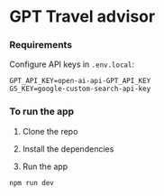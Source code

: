 # GPT Travel advisor

### Requirements

Configure API keys in `.env.local`:

```
GPT_API_KEY=open-ai-api-GPT_API_KEY
GS_KEY=google-custom-search-api-key
```

### To run the app

1. Clone the repo

2. Install the dependencies

3. Run the app

```sh
npm run dev
```
